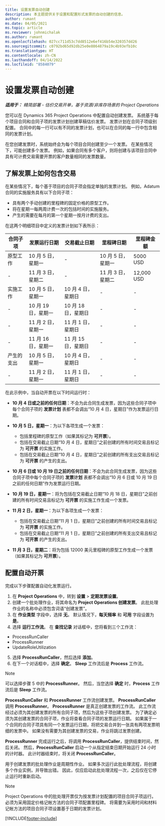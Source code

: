 ```yaml
---
title: 设置发票自动创建
description: 本主题提供关于设置和配置形式发票的自动创建的信息。
author: rumant
ms.date: 04/05/2021
ms.topic: article
ms.reviewer: johnmichalak
ms.author: rumant
ms.openlocfilehash: 027cc711d53c7dd8512e6ef416b54e320357dd26
ms.sourcegitcommit: c0792bd65d92db25e0e8864879a19c4b93efb10c
ms.translationtype: HT
ms.contentlocale: zh-CN
ms.lasthandoff: 04/14/2022
ms.locfileid: "8584079"
---
```

# <a name="set-up-automatic-invoice-creation"></a>设置发票自动创建 
 
_**适用于：** 精简部署 - 估价交易开单，基于资源/非库存场景的 Project Operations_

您可以在 Dynamics 365 Project Operations 中配置自动创建发票。 系统基于每个项目合同和合同子项的发票计划创建草稿估价发票。 发票计划在合同子项级别配置。 合同中的每一行可以有不同的发票计划，也可以在合同的每一行中包含相同的发票计划。

在您创建发票时，系统始终会为每个项目合同创建至少一个发票。 在某些情况下，可能创建多个发票。 例如，如果合同有多个客户，则将创建与该项目合同中具有可计费交易需要开票的客户数量相同的发票数量。

## <a name="understand-how-transactions-are-included-on-an-invoice"></a>了解发票上如何包含交易 

在某些情况下，每个基于项目的合同子项会指定单独的发票计划。 例如，Adatum 合同的实施服务具有以下合同子项：

- 具有两个手动创建的里程碑的固定价格的原型工作。
- 将在星期一每两周计费一次的包括时间的实施服务。
- 产生的需要在每月的第一个星期一按月计费的支出。

在这两个明细项目中定义的发票计划如下表所示：

| 合同子项 | 发票运行日期 | 交易截止日期 | 里程碑日期 | 里程碑金额 |
| --- | --- | --- | --- | --- |
| 原型工作 | 10 月 5 日，星期一 | - | 10 月 5 日，星期一 | 5000 USD |
| - | 11 月 3 日，星期二 | - | 11 月 3 日，星期二 | 12,000 USD |
| 实施工作 | 10 月 5 日，星期一 | 10 月 4 日，星期日 | - | - |
| - | 10 月 19 日，星期一 | 10 月 18 日，星期日 | - | - |
| - | 11 月 2 日，星期一 | 11 月 1 日，星期日 | - | - |
| - | 11 月 16 日，星期一 | 11 月 15 日，星期日 | - | - |
| 产生的支出 | 10 月 5 日，星期一 | 10 月 4 日，星期日 | - | - |
| - | 11 月 2 日，星期一 | 11 月 1 日，星期日 | - | - |

在此示例中，当自动开票在以下时间运行时：

- **10 月 4 日或之前的任何日期**：不会为此合同生成发票，因为这些合同子项中每个合同子项的 **发票计划** 表都不会调出“10 月 4 日，星期日”作为发票运行日期。
- **10 月 5 日，星期一**：为以下各项生成一个发票：

    - 包括里程碑的原型工作（如果其标记为 **可开票**）。
    - 包括在交易截止日期“10 月 4 日，星期日”之前创建的所有时间交易且标记为 **可开票** 的实施工作。
    - 包括在交易截止日期“10 月 4 日，星期日”之前创建的所有支出交易且标记为 **可开票** 的产生的支出。
  
- **10 月 6 日或 10 月 19 日之前的任何日期**：不会为此合同生成发票，因为这些合同子项中每个合同子项的 **发票计划** 表都不会调出“10 月 6 日或 10 月 19 日之前的任何日期”作为发票运行日期。
- **10 月 19 日，星期一**：将为包括在交易截止日期“10 月 18 日，星期日”之前创建的所有时间交易且标记为 **可开票** 的实施工作生成一个发票。
- **11 月 2 日，星期一**：为以下各项生成一个发票：

    - 包括在交易截止日期“11 月 1 日，星期日”之前创建的所有时间交易且标记为 **可开票** 的实施工作。
    - 包括在交易截止日期“11 月 1 日，星期日”之前创建的所有支出交易且标记为 **可开票** 的产生的支出。

- **11 月 3 日，星期二**：将为包括 12000 美元里程碑的原型工作生成一个发票（如果其标记为 **可开票**）。

## <a name="configure-automatic-invoicing"></a>配置自动开票

完成以下步骤配置自动化发票运行。

1. 在 **Project Operations** 中，转到 **设置** > **定期发票设置**。
2. 创建一个批处理作业，将其命名为 **Project Operations 创建发票**。 此批处理作业的名称中必须包含词语“创建发票”。
3. 在 **作业类型** 字段中，选择 **无**。 默认情况下，**每天频率** 和 **可用** 字段设置为 **是**。
4. 选择 **运行工作流**。 在 **查找记录** 对话框中，您将看到三个工作流：

- ProcessRunCaller
- ProcessRunner
- UpdateRoleUtilization

5. 选择 **ProcessRunCaller**，然后选择 **添加**。
6. 在下一个对话框中，选择 **确定**。 **Sleep** 工作流后是 **Process** 工作流。 

> [!NOTE]
> 可以选择步骤 5 中的 **ProcessRunner**。 然后，当您选择 **确定** 时，**Process** 工作流后是 **Sleep** 工作流。

**ProcessRunCaller** 和 **ProcessRunner** 工作流创建发票。 **ProcessRunCaller** 调用 **ProcessRunner**。 **ProcessRunner** 是真正创建发票的工作流。 此工作流经过必须为其创建发票的所有合同子项，然后为这些子项创建发票。 为了确定必须为其创建发票的合同子项，作业将查看合同子项的发票运行日期。 如果属于一个合同的合同子项具有同一个发票运行日期，将把交易合并到一张具有两项发票明细的发票中。 如果没有需要为其创建发票的交易，作业将跳过发票创建。

**ProcessRunner** 完成运行之后，将调用 **ProcessRunCaller**，提供结束时间，然后关闭。 然后，**ProcessRunCaller** 启动一个从指定结束日期开始运行 24 小时的计时器。 此计时器结束时，将关闭 **ProcessRunCaller**。

用于创建发票的批处理作业是周期性作业。 如果多次运行此批处理流程，将创建多个作业实例，并导致出错。 因此，仅应启动此批处理流程一次，之后仅在它停止运行时重新启动。

> [!NOTE]
> Project Operations 中的批处理开票仅为按发票计划配置的项目合同子项运行。 必须为采用固定价格记帐方法的合同子项配置里程碑。 将需要为采用时间和材料记帐方法的项目合同子项设置基于日期的发票计划。


[!INCLUDE[footer-include](../../includes/footer-banner.md)]
